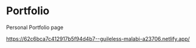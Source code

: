# Portfolio
Personal Portfolio page

https://62c6bca7c412917b5f94d4b7--guileless-malabi-a23706.netlify.app/
